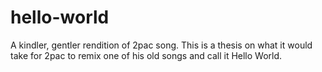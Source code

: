 # hello-world
A kindler, gentler rendition of 2pac song.
This is a thesis on what it would take for 2pac to remix one of his old songs and call it Hello World.
